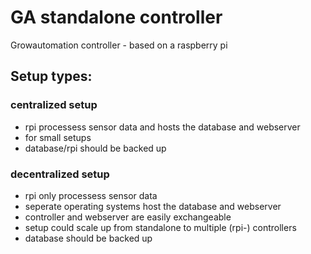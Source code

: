 # GA standalone controller
Growautomation controller - based on a raspberry pi


## Setup types:

### centralized setup
  - rpi processess sensor data and hosts the database and webserver
  - for small setups
  - database/rpi should be backed up
  
### decentralized setup
  - rpi only processess sensor data
  - seperate operating systems host the database and webserver
  - controller and webserver are easily exchangeable
  - setup could scale up from standalone to multiple (rpi-) controllers
  - database should be backed up
